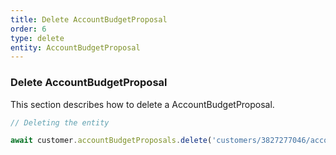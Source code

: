 ```yaml
---
title: Delete AccountBudgetProposal
order: 6
type: delete
entity: AccountBudgetProposal
---
```


### Delete AccountBudgetProposal

This section describes how to delete a AccountBudgetProposal.

```javascript
// Deleting the entity

await customer.accountBudgetProposals.delete('customers/3827277046/accountBudgetProposals/265265547')
```

